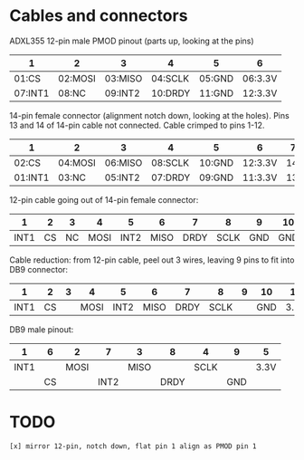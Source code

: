 # Cables and connectors

ADXL355 12-pin male PMOD pinout (parts up, looking at the pins)

|    1    |    2    |    3    |    4    |    5    |    6    |
| ------- | ------- | ------- | ------- | ------- | ------- |
| 01:CS   | 02:MOSI | 03:MISO | 04:SCLK | 05:GND  | 06:3.3V |
| 07:INT1 | 08:NC   | 09:INT2 | 10:DRDY | 11:GND  | 12:3.3V |

14-pin female connector (alignment notch down, looking at the holes).
Pins 13 and 14 of 14-pin cable not connected.
Cable crimped to pins 1-12.

|    1    |    2    |    3    |    4    |    5    |    6    |    7    |
| ------- | ------- | ------- | ------- | ------- | ------- | ------- |
| 02:CS   | 04:MOSI | 06:MISO | 08:SCLK | 10:GND  | 12:3.3V | 14:     |
| 01:INT1 | 03:NC   | 05:INT2 | 07:DRDY | 09:GND  | 11:3.3V | 13:     |

12-pin cable going out of 14-pin female connector:

|   1   |   2   |   3   |   4   |   5   |   6   |   7   |   8   |   9   |  10   |  11   |  12   |
| ----- | ----- | ----- | ----- | ----- | ----- | ----- | ----- | ----- | ----- | ----- | ----- |
| INT1  |  CS   |  NC   | MOSI  | INT2  | MISO  | DRDY  | SCLK  |  GND  |  GND  | 3.3V  | 3.3V  |

Cable reduction: from 12-pin cable, peel out 3 wires,
leaving 9 pins to fit into DB9 connector:

|   1   |   2   |   3   |   4   |   5   |   6   |   7   |   8   |   9   |  10   |  11   |  12   |
| ----- | ----- | ----- | ----- | ----- | ----- | ----- | ----- | ----- | ----- | ----- | ----- |
| INT1  |  CS   |       | MOSI  | INT2  | MISO  | DRDY  | SCLK  |       |  GND  | 3.3V  |       |

DB9 male pinout:

|   1   |   6   |   2   |   7   |   3   |   8   |   4   |   9   |   5   |
| ----- | ----- | ----- | ----- | ----- | ----- | ----- | ----- | ----- |
| INT1  |       | MOSI  |       | MISO  |       | SCLK  |       | 3.3V  |
|       |  CS   |       | INT2  |       | DRDY  |       |  GND  |       |

#    TODO

    [x] mirror 12-pin, notch down, flat pin 1 align as PMOD pin 1
